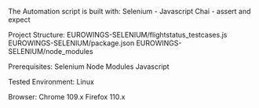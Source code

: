 The Automation script is built with:
    Selenium - Javascript
    Chai - assert and expect

Project Structure:
    EUROWINGS-SELENIUM/flightstatus_testcases.js
    EUROWINGS-SELENIUM/package.json
    EUROWINGS-SELENIUM/node_modules

Prerequisites:
    Selenium
    Node Modules
    Javascript

Tested Environment:
    Linux

Browser:
    Chrome 109.x
    Firefox 110.x